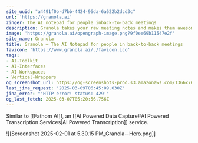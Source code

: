 ```yaml
---
site_uuid: "a4491f0b-d7bb-4424-96da-6a622b2dcd3c"
url: 'https://granola.ai'
zinger: The AI notepad for people inback-to-back meetings
description: Granola takes your raw meeting notes and makes them awesome
image: 'https://granola.ai/opengraph-image.png?9f0ee69b11547e2f'
site_name: Granola
title: Granola — The AI Notepad for people in back-to-back meetings
favicon: 'https://www.granola.ai/./favicon.ico'
tags:
- AI-Toolkit
- AI-Interfaces
- AI-Workspaces
- Vertical-Wrappers
og_screenshot_url: https://og-screenshots-prod.s3.amazonaws.com/1366x768/80/false/a7264d3a74e0d2f4336e24c24afcd6e0cf36ac3b03c382d057f70e58316de813.jpeg
last_jina_request: '2025-03-09T06:45:09.030Z'
jina_error: "'HTTP error! status: 429'"
og_last_fetch: 2025-03-07T05:20:56.756Z
---
```

Similar to [[Fathom AI]], an [[AI Powered Data Capture#AI Powered Transcription Services|AI Powered Transcription]] service. 


![[Screenshot 2025-02-01 at 5.30.15 PM_Granola--Hero.png]]
